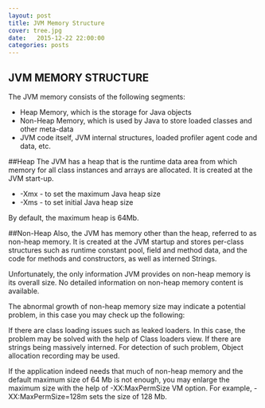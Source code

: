 ```yaml
---
layout: post
title: JVM Memory Structure
cover: tree.jpg
date:   2015-12-22 22:00:00
categories: posts
---
```

## JVM MEMORY STRUCTURE
The JVM memory consists of the following segments:
* Heap Memory, which is the storage for Java objects
* Non-Heap Memory, which is used by Java to store loaded classes and other meta-data
* JVM code itself, JVM internal structures, loaded profiler agent code and data, etc.

##Heap
The JVM has a heap that is the runtime data area from which memory for all class instances and arrays are allocated. It is created at the JVM start-up.

* -Xmx<size> - to set the maximum Java heap size
* -Xms<size> - to set initial Java heap size

By default, the maximum heap is 64Mb.

##Non-Heap
Also, the JVM has memory other than the heap, referred to as non-heap memory. It is created at the JVM startup and stores per-class structures such as runtime constant pool, field and method data, and the code for methods and constructors, as well as interned Strings.

Unfortunately, the only information JVM provides on non-heap memory is its overall size. No detailed information on non-heap memory content is available.

The abnormal growth of non-heap memory size may indicate a potential problem, in this case you may check up the following:

If there are class loading issues such as leaked loaders. In this case, the problem may be solved with the help of Class loaders view.
If there are strings being massively interned. For detection of such problem, Object allocation recording may be used.

If the application indeed needs that much of non-heap memory and the default maximum size of 64 Mb is not enough, you may enlarge the maximum size with the help of -XX:MaxPermSize VM option. 
For example, -XX:MaxPermSize=128m sets the size of 128 Mb.

